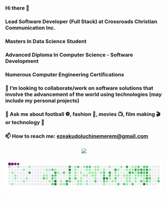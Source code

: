 ### Hi there 👋
### Lead Software Developer (Full Stack) at Crossroads Christian Communication Inc.
### Masters In Data Science Student
### Advanced Diploma In Computer Science - Software Development
### Numerous Computer Engineering Certifications 

### 👯 I’m looking to collaborate/work on software solutions that involve the advancement of the world using technologies (may include my personal projects)
### 💬 Ask me about football ⚽️, fashion 🧥, movies 📺, film making 🎬  or technology 📡
### 📫 How to reach me: ezeakudoluchinemerem@gmail.com 

###

<div align="center">
  <img src="https://skillicons.dev/icons?i=react,js,ts,nodejs,py,html,css,scss,tailwind,nextjs,git,gitlab,tensorflow,kubernetes,docker,c++,figma,firebase,jquery,aws,angular,mysql,postman,vue,wordpress,swift" />
  <br /><br />
  <img src="https://raw.githubusercontent.com/Platane/snk/output/github-contribution-grid-snake.gif" alt="Snake animation" />
</div>

###
<!--
**ChinemeremEze/chinemeremEze** is a ✨ _special_ ✨ repository because its `README.md` (this file) appears on your GitHub profile.

Here are some ideas to get you started:

- 🔭 I’m currently working on ...
- 🌱 I’m currently learning ...
- 👯 I’m looking to collaborate on ...
- 🤔 I’m looking for help with ...
- 💬 Ask me about ...
- 📫 How to reach me: ...
- 😄 Pronouns: ...
- ⚡ Fun fact: ...
-->
